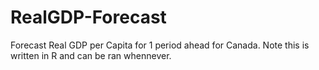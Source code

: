 # RealGDP-Forecast
Forecast Real GDP per Capita for 1 period ahead for Canada.
Note this is written in R and can be ran whennever.

